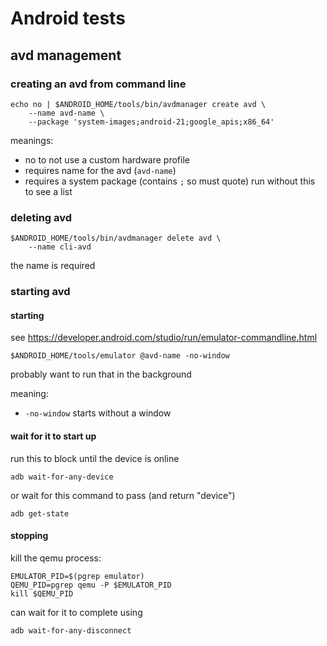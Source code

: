 # Android tests

## avd management

### creating an avd from command line

```
echo no | $ANDROID_HOME/tools/bin/avdmanager create avd \
    --name avd-name \
    --package 'system-images;android-21;google_apis;x86_64'
```

meanings:

- no to not use a custom hardware profile
- requires name for the avd (`avd-name`)
- requires a system package (contains `;` so must quote) run without this to see a list

### deleting avd

```
$ANDROID_HOME/tools/bin/avdmanager delete avd \
    --name cli-avd
```

the name is required

### starting avd

#### starting

see https://developer.android.com/studio/run/emulator-commandline.html

```
$ANDROID_HOME/tools/emulator @avd-name -no-window
```

probably want to run that in the background

meaning:

- `-no-window` starts without a window

#### wait for it to start up

run this to block until the device is online

```
adb wait-for-any-device
```

or wait for this command to pass (and return "device")

```
adb get-state
```

#### stopping

kill the qemu process:

```
EMULATOR_PID=$(pgrep emulator)
QEMU_PID=pgrep qemu -P $EMULATOR_PID
kill $QEMU_PID
```

can wait for it to complete using

```
adb wait-for-any-disconnect
```
